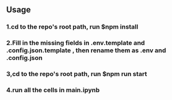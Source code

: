 ## Usage

### 1.cd to the repo's root path, run $npm install
### 2.Fill in the missing fields in .env.template and .config.json.template , then rename them as .env and .config.json
### 3,cd to the repo's root path, run $npm run start
### 4.run all the cells in main.ipynb